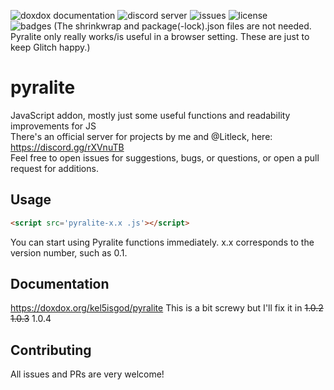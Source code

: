 ![doxdox documentation](https://doxdox.org/images/badge-flat.svg)
![discord server](https://img.shields.io/badge/discord-rXVnuTB-blue?logo=discord)
![issues](https://img.shields.io/github/issues/kel5isgod/pyralite)
![license](https://img.shields.io/github/license/kel5isgod/pyralite)
<br>![badges](https://img.shields.io/badge/badges%3F-check-success)
(The shrinkwrap and package(-lock).json files are not needed. Pyralite only really works/is useful in a browser setting. These are just to keep Glitch happy.)

# pyralite
JavaScript addon, mostly just some useful functions and readability improvements for JS <br>
There's an official server for projects by me and @Litleck, here: https://discord.gg/rXVnuTB <br>
Feel free to open issues for suggestions, bugs, or questions, or open a pull request for additions.
## Usage
```html
<script src='pyralite-x.x .js'></script>
```
You can start using Pyralite functions immediately.
x.x corresponds to the version number, such as 0.1.

## Documentation
https://doxdox.org/kel5isgod/pyralite
This is a bit screwy but I'll fix it in ~~1.0.2~~ ~~1.0.3~~ 1.0.4
## Contributing
All issues and PRs are very welcome!
